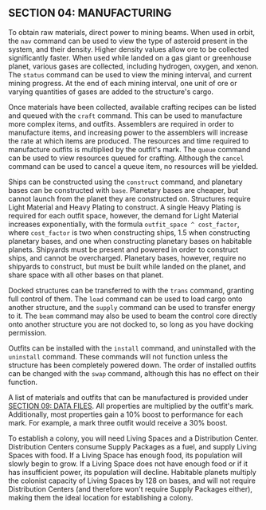 ## SECTION 04: MANUFACTURING

To obtain raw materials, direct power to mining beams. When used in orbit, the `nav` command can be used to view the type of asteroid present in the system, and their density. Higher density values allow ore to be collected significantly faster. When used while landed on a gas giant or greenhouse planet, various gases are collected, including hydrogen, oxygen, and xenon. The `status` command can be used to view the mining interval, and current mining progress. At the end of each mining interval, one unit of ore or varying quantities of gases are added to the structure's cargo.

Once materials have been collected, available crafting recipes can be listed and queued with the `craft` command. This can be used to manufacture more complex items, and outfits. Assemblers are required in order to manufacture items, and increasing power to the assemblers will increase the rate at which items are produced. The resources and time required to manufacture outfits is multiplied by the outfit's mark. The `queue` command can be used to view resources queued for crafting. Although the `cancel` command can be used to cancel a queue item, no resources will be yielded.

Ships can be constructed using the `construct` command, and planetary bases can be constructed with `base`. Planetary bases are cheaper, but cannot launch from the planet they are constructed on. Structures require Light Material and Heavy Plating to construct. A single Heavy Plating is required for each outfit space, however, the demand for Light Material increases exponentially, with the formula `outfit_space ^ cost_factor`, where `cost_factor` is two when constructing ships, 1.5 when constructing planetary bases, and one when constructing planetary bases on habitable planets. Shipyards must be present and powered in order to construct ships, and cannot be overcharged. Planetary bases, however, require no shipyards to construct, but must be built while landed on the planet, and share space with all other bases on that planet.

Docked structures can be transferred to with the `trans` command, granting full control of them. The `load` command can be used to load cargo onto another structure, and the `supply` command can be used to transfer energy to it. The `beam` command may also be used to beam the control core directly onto another structure you are not docked to, so long as you have docking permission.

Outfits can be installed with the `install` command, and uninstalled with the `uninstall` command. These commands will not function unless the structure has been completely powered down. The order of installed outfits can be changed with the `swap` command, although this has no effect on their function.

A list of materials and outfits that can be manufactured is provided under [SECTION 09: DATA FILES](#section-09-data-files). All properties are multiplied by the outfit's mark. Additionally, most properties gain a 10% boost to performance for each mark. For example, a mark three outfit would receive a 30% boost.

To establish a colony, you will need Living Spaces and a Distribution Center. Distribution Centers consume Supply Packages as a fuel, and supply Living Spaces with food. If a Living Space has enough food, its population will slowly begin to grow. If a Living Space does not have enough food or if it has insufficient power, its population will decline. Habitable planets multiply the colonist capacity of Living Spaces by 128 on bases, and will not require Distribution Centers (and therefore won't require Supply Packages either), making them the ideal location for establishing a colony.
